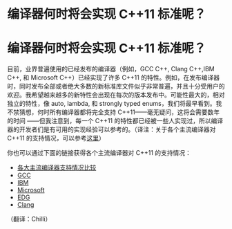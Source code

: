# 编译器何时将会实现 C++11 标准呢？

# 编译器何时将会实现 C++11 标准呢？

目前，业界普遍使用的已经发布的编译器（例如，GCC C++, Clang C++,IBM C++, 和 Microsoft C++）已经实现了许多 C++11 的特性。例如，在发布编译器时，同时发布全部或者绝大多数的新标准库文件似乎非常普遍，并且十分受用户的欢迎。我希望越来越多的新特性会出现在每次的版本发布中。可能性最大的，相对独立的特性，像 auto, lambda, 和 strongly typed enums，我们将最早看到。我不禁猜想，何时所有编译器都将完全支持 C++11——毫无疑问，这将会需要数年的时间 ——但我注意到，每一个 C++11 的特性都已经被一些人实现过，所以编译器的开发者们是有可用的实现经验可以参考的。（译注：关于各个主流编译器对 C++11 的支持情况，可以参考[这里](http://wiki.apache.org/stdcxx/C%2B%2B0xCompilerSupport)）

你也可以通过下面的链接获得各个主流编译器对 C++11 的支持情况：

*   [各大主流编译器支持情况比较](http://wiki.apache.org/stdcxx/C%2B%2B0xCompilerSupport)
*   [GCC](http://gcc.gnu.org/projects/cxx0x.html)
*   [IBM](http://www.ibm.com/software/awdtools/xlcpp/aix/features/?S_CMP=rnav)
*   [Microsoft](http://msdn.microsoft.com/en-us/library/dd465215.aspx)
*   [EDG](http://www.edg.com/index.php?location=c_lang)
*   [Clang](http://clang.llvm.org/cxx_status.html)

（翻译：Chilli）